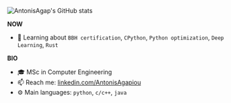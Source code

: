 ![AntonisAgap's GitHub stats](https://github-readme-stats-liart-zeta.vercel.app/api?username=AntonisAgap&show_icons=true&theme=radical)

**NOW**
- 🌱 Learning about `BBH certification`, `CPython`, `Python optimization`, `Deep Learning`, `Rust`

**BIO**
- 🎓 MSc in Computer Engineering
- 📫 Reach me: [linkedin.com/AntonisAgapiou](https://www.linkedin.com/in/antonis-agapiou-7a6b9b145/)
- ⚙️ Main languages: `python`, `c/c++`, `java`
